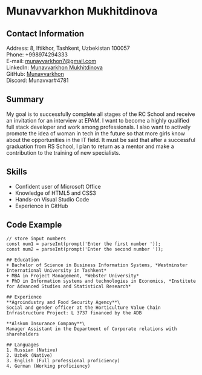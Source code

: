 # Munavvarkhon Mukhitdinova

## Contact Information
Address: 8, Iftikhor, Tashkent, Uzbekistan 100057\
Phone: +998974294333\
E-mail: munavvarkhon7@gmail.com\
LinkedIn: [Munavvarkhon Mukhitdinova](https://www.linkedin.com/in/munavvarkhon-mukhitdinova-673274213/) \
GitHub: [Munavvarkhon](https://github.com/Munavvarkhon) \
Discord: Munavvar#4781

## Summary
My goal is to successfully complete all stages of the RC School and receive an invitation for an interview at EPAM. I want to become a highly qualified full stack developer and work among professionals. I also want to actively promote the idea of woman in tech in the future so that more girls know about the opportunities in the IT field. It must be said that after a successful graduation from RS School, I plan to return as a mentor and make a contribution to the training of new specialists.

## Skills
- Confident user of Microsoft Office
- Knowledge of HTML5 and CSS3
- Hands-on Visual Studio Code
- Experience in GitHub

## Code Example
```
// store input numbers
const num1 = parseInt(prompt('Enter the first number '));
const num2 = parseInt(prompt('Enter the second number '));

## Education
+ Bachelor of Science in Business Information Systems, *Westminster International University in Tashkent*
+ MBA in Project Management, *Webster University*
+ PhD in Information systems and technologies in Economics, *Institute for Advanced Studies and Statistical Research*

## Experience
**Agroindustry and Food Security Agency**\
Social and gender officer at the Horticulture Value Chain Infrastructure Project: L 3737 financed by the ADB

**Alskom Insurance Company**\
Manager Assistant in the Department of Corporate relations with shareholders

## Languages
1. Russian (Native)
2. Uzbek (Native)
3. English (Full professional proficiency)
4. German (Working proficiency)
